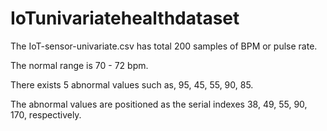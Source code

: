 # IoTunivariatehealthdataset

The IoT-sensor-univariate.csv has total 200 samples of BPM or pulse rate.

The normal range is 70 - 72 bpm.

There exists 5 abnormal values such as, 95, 45, 55, 90, 85.

The abnormal values are positioned as the serial indexes 38, 49, 55, 90, 170, respectively.

